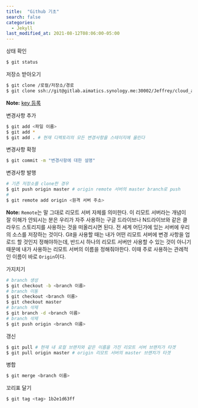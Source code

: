 ```yaml
---
title:  "Github 기초"
search: false
categories: 
  - Jekyll
last_modified_at: 2021-08-12T08:06:00-05:00
---
```


상태 확인

```bash
$ git status
```

저장소 받아오기

```bash
$ git clone /로컬/저장소/경로
$ git clone ssh://git@gitlab.aimatics.synology.me:30002/Jeffrey/cloud_ai.git
```

**Note:** [key 등록](http://gitlab.aimatics.synology.me/-/profile/keys)

변경사항 추가

```bash
$ git add <파일 이름>
$ git add *
$ git add . # 현재 디렉토리의 모든 변경사항을 스테이지에 올린다
```

변경사항 확정

```bash
$ git commit -m "변경사항에 대한 설명"
```

변경사항 발행

```bash
# 기존 저장소를 clone한 경우 
$ git push origin master # origin remote 서버의 master branch로 push
# 
$ git remote add origin <원격 서버 주소>
```
**Note:** `Remote`는 말 그대로 리모트 서버 자체를 의미한다. 이 리모트 서버라는 개념이 잘 이해가 안되시는 분은 우리가 자주 사용하는 구글 드라이브나 N드라이브와 같은 클라우드 스토리지를 사용하는 것을 떠올리시면 된다. 전 세계 어딘가에 있는 서버에 우리의 소스를 저장하는 것이다.
Git을 사용할 때는 내가 어떤 리모트 서버에 변경 사항을 업로드 할 것인지 정해야하는데, 반드시 하나의 리모트 서버만 사용할 수 있는 것이 아니기 때문에 내가 사용하는 리모트 서버의 이름을 정해줘야한다. 이때 주로 사용하는 관례적인 이름이 바로 `Origin`이다.

가지치기

```bash
# branch 생성
$ git checkout -b <branch 이름>
# branch 이동
$ git checkout <branch 이름>
$ git checkout master
# branch 삭제
$ git branch -d <branch 이름>
# branch 삭제
$ git push origin <branch 이름>
```

갱신

```bash
$ git pull # 현재 내 로컬 브랜치와 같은 이름을 가진 리모트 서버 브랜치가 타겟
$ git pull origin master # origin 리모트 서버의 master 브랜치가 타겟
```

병합

```bash
$ git merge <branch 이름>
```

꼬리표 달기

```bash
$ git tag <tag> 1b2e1d63ff
```
